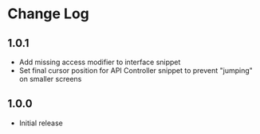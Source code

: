 # Change Log

## 1.0.1

- Add missing access modifier to interface snippet
- Set final cursor position for API Controller snippet to prevent "jumping" on smaller screens

## 1.0.0

- Initial release